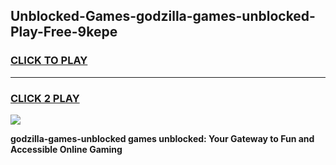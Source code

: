 
## Unblocked-Games-godzilla-games-unblocked-Play-Free-9kepe
<h3>
<a href="https://premium76.site?title=godzilla-games-unblocked&ref=10A">CLICK TO PLAY</a></h3>
<hr>

<h3>
<a href="https://premium76.site?title=godzilla-games-unblocked&ref=10A">CLICK 2 PLAY</a>
  
</h3>

<a href="https://premium76.site?title=godzilla-games-unblocked&ref=10A"><img src="https://clearcache.store/games.png"></a>


**godzilla-games-unblocked games unblocked: Your Gateway to Fun and Accessible Online Gaming**
